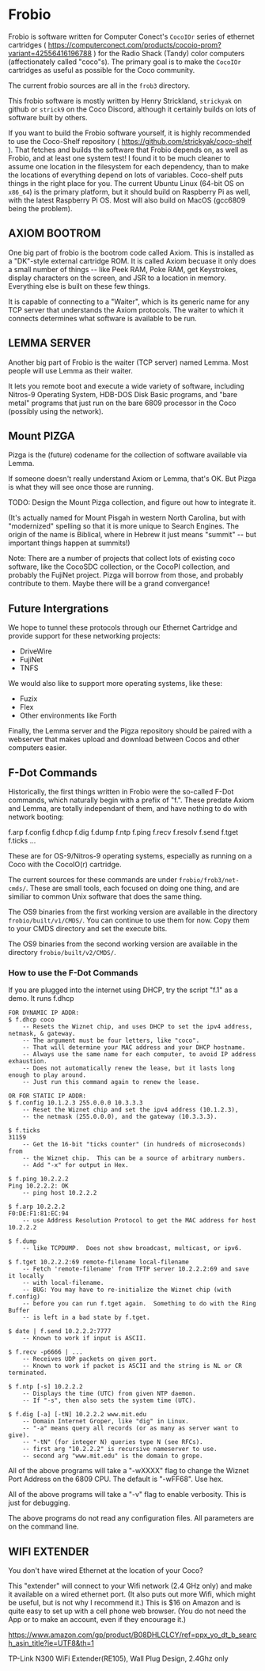 # Frobio

Frobio is software written for Computer Conect's `CocoIOr` series
of ethernet cartridges (
https://computerconect.com/products/cocoio-prom?variant=42556416196788 
) for the Radio Shack (Tandy) color computers
(affectionately called "coco"s).  The primary goal is to make the
`CocoIOr` cartridges as useful as possible for the Coco community.

The current frobio sources are all in the `frob3` directory.

This frobio software is mostly written by Henry Strickland,
`strickyak` on github or `strick9` on the Coco Discord,
although it certainly builds on lots of software built
by others.

If you want to build the Frobio software yourself,
it is highly recommended to use the Coco-Shelf repository (
https://github.com/strickyak/coco-shelf ).
That fetches and builds the software that Frobio
depends on, as well as Frobio, and at least one
system test!  I found it to be much cleaner to assume
one location in the filesystem for each dependency,
than to make the locations of everything depend on
lots of variables.  Coco-shelf puts things in the
right place for you.  The current Ubuntu Linux (64-bit OS on `x86_64`)
is the primary platform, but it should build on Raspberry
Pi as well, with the latest Raspberry Pi OS.
Most will also build on MacOS (gcc6809 being the problem).

## AXIOM BOOTROM

One big part of frobio is the bootrom code called Axiom.
This is installed as a "DK"-style external cartridge ROM.
It is called Axiom becuase it only does a small number of
things -- like Peek RAM, Poke RAM, get Keystrokes, display
characters on the screen, and JSR to a location in memory.
Everything else is built on these few things.

It is capable of connecting to a "Waiter", which is its generic
name for any TCP server that understands the Axiom protocols.
The waiter to which it connects determines what software
is available to be run.

## LEMMA SERVER

Another big part of Frobio is the waiter (TCP server) named Lemma.
Most people will use Lemma as their waiter.

It lets you remote boot and execute a wide variety of software,
including Nitros-9 Operating System, HDB-DOS Disk Basic programs,
and "bare metal" programs that just run on the bare 6809 processor
in the Coco (possibly using the network).

## Mount PIZGA

Pizga is the (future) codename for the collection of software available via Lemma.

If someone doesn't really understand Axiom or Lemma, that's OK.
But Pizga is what they will see once those are running.

TODO: Design the Mount Pizga collection, and figure out how to integrate it.

(It's actually named for Mount Pisgah in western North Carolina,
but with "modernized" spelling so that it is more unique to Search Engines.
The origin of the name is Biblical, where in Hebrew it just means "summit" --
but important things happen at summits!)

Note: There are a number of projects that collect lots of existing
coco software, like the CocoSDC collection, or the CocoPI collection,
and probably the FujiNet project.
Pizga will borrow from those, and probably contribute to them.
Maybe there will be a grand convergance!

## Future Intergrations

We hope to tunnel these protocols through our Ethernet Cartridge
and provide support for these networking projects:
 
*  DriveWire
*  FujiNet
*  TNFS

We would also like to support more operating systems, like these:

*  Fuzix
*  Flex
*  Other environments like Forth

Finally, the Lemma server and the Pigza repository should be paired
with a webserver that makes upload and download between Cocos and
other computers easier.

## F-Dot Commands

Historically, the first things written in Frobio were the
so-called F-Dot commands, which naturally begin with a
prefix of "f.".  These predate Axiom and Lemma, are totally independant
of them, and have nothing to do with network booting:

f.arp f.config f.dhcp f.dig f.dump f.ntp f.ping f.recv f.resolv f.send f.tget f.ticks ...

These are for OS-9/Nitros-9 operating systems, especially as running
on a Coco with the CocoIO(r) cartridge.

The current sources for these commands are under `frobio/frob3/net-cmds/`.
These are small tools, each focused on doing one thing, and are similiar
to common Unix software that does the same thing.

The OS9 binaries from the first working version are available in
the directory `frobio/built/v1/CMDS/`.  You can continue to use them
for now.  Copy them to your CMDS directory and set the execute bits.

The OS9 binaries from the second working version are available in
the directory `frobio/built/v2/CMDS/`.

### How to use the F-Dot Commands

If you are plugged into the internet using DHCP,
try the script "f.1" as a demo.  It runs f.dhcp

```
FOR DYNAMIC IP ADDR:
$ f.dhcp coco
    -- Resets the Wiznet chip, and uses DHCP to set the ipv4 address, netmask, & gateway.
    -- The argument must be four letters, like "coco".
    -- That will determine your MAC address and your DHCP hostname.
    -- Always use the same name for each computer, to avoid IP address exhaustion.
    -- Does not automatically renew the lease, but it lasts long enough to play around.
    -- Just run this command again to renew the lease.

OR FOR STATIC IP ADDR:
$ f.config 10.1.2.3 255.0.0.0 10.3.3.3
    -- Reset the Wiznet chip and set the ipv4 address (10.1.2.3),
    -- the netmask (255.0.0.0), and the gateway (10.3.3.3).

$ f.ticks
31159
    -- Get the 16-bit "ticks counter" (in hundreds of microseconds) from
    -- the Wiznet chip.  This can be a source of arbitrary numbers.
    -- Add "-x" for output in Hex.

$ f.ping 10.2.2.2
Ping 10.2.2.2: OK
    -- ping host 10.2.2.2

$ f.arp 10.2.2.2
F0:DE:F1:81:EC:94
    -- use Address Resolution Protocol to get the MAC address for host 10.2.2.2

$ f.dump
    -- like TCPDUMP.  Does not show broadcast, multicast, or ipv6.

$ f.tget 10.2.2.2:69 remote-filename local-filename
    -- Fetch 'remote-filename' from TFTP server 10.2.2.2:69 and save it locally
    -- with local-filename.
    -- BUG: You may have to re-initialize the Wiznet chip (with f.config)
    -- before you can run f.tget again.  Something to do with the Ring Buffer
    -- is left in a bad state by f.tget.

$ date | f.send 10.2.2.2:7777
    -- Known to work if input is ASCII.

$ f.recv -p6666 | ...
    -- Receives UDP packets on given port.
    -- Known to work if packet is ASCII and the string is NL or CR terminated.

$ f.ntp [-s] 10.2.2.2
    -- Displays the time (UTC) from given NTP daemon.
    -- If "-s", then also sets the system time (UTC).

$ f.dig [-a] [-tN] 10.2.2.2 www.mit.edu
    -- Domain Internet Groper, like "dig" in Linux.
    -- "-a" means query all records (or as many as server want to give).
    -- "-tN" (for integer N) queries type N (see RFCs).
    -- first arg "10.2.2.2" is recursive nameserver to use.
    -- second arg "www.mit.edu" is the domain to grope.
```

All of the above programs will take a "-wXXXX" flag to change the Wiznet Port Address
on the 6809 CPU.    The default is "-wFF68".  Use hex.

All of the above programs will take a "-v" flag to enable verbosity.
This is just for debugging.

The above programs do not read any configuration files.
All parameters are on the command line.

## WIFI EXTENDER

You don't have wired Ethernet at the location of your Coco?

This "extender" will connect to your Wifi network (2.4 GHz only)
and make it available on a wired ethernet port.
(It also puts out more Wifi, which might be useful, but is not why I recommend it.)
This is $16 on Amazon and is quite easy to set up with a cell phone web browser.
(You do not need the App or to make an account, even if they encourage it.)

https://www.amazon.com/gp/product/B08DHLCLCY/ref=ppx_yo_dt_b_search_asin_title?ie=UTF8&th=1

TP-Link N300 WiFi Extender(RE105), Wall Plug Design, 2.4Ghz only
